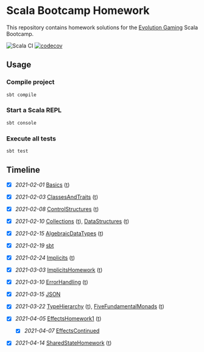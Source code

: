 # Scala Bootcamp Homework
This repository contains homework solutions for the [Evolution Gaming](https://eng.evolutiongaming.com/) Scala Bootcamp.

![Scala CI](https://github.com/rokinsky/scala-bootcamp-homework/workflows/Scala%20CI/badge.svg)
[![codecov](https://codecov.io/gh/rokinsky/scala-bootcamp-homework/branch/master/graph/badge.svg?token=H4IM3LI4EK)](https://codecov.io/gh/rokinsky/scala-bootcamp-homework)

## Usage

### Compile project

```bash
sbt compile
```

### Start a Scala REPL

```bash
sbt console
```

### Execute all tests

```bash
sbt test
```

## Timeline

- [x] *2021-02-01*
  [Basics](src/main/scala/com/evolutiongaming/bootcamp/basics/Basics.scala)
  ([t](src/test/scala/com/evolutiongaming/bootcamp/basics/BasicsSpec.scala))

- [x] *2021-02-03*
  [ClassesAndTraits](src/main/scala/com/evolutiongaming/bootcamp/basics/ClassesAndTraits.scala)
  ([t](src/test/scala/com/evolutiongaming/bootcamp/basics/ClassesAndTraitsSpec.scala))

- [x] *2021-02-08*
  [ControlStructures](src/main/scala/com/evolutiongaming/bootcamp/basics/ControlStructures.scala)
  ([t](src/test/scala/com/evolutiongaming/bootcamp/basics/ControlStructuresSpec.scala))

- [x] *2021-02-10*
  [Collections](src/main/scala/com/evolutiongaming/bootcamp/basics/Collections.scala)
  ([t](src/test/scala/com/evolutiongaming/bootcamp/basics/CollectionsSpec.scala)),
  [DataStructures](src/main/scala/com/evolutiongaming/bootcamp/basics/DataStructures.scala)
  ([t](src/test/scala/com/evolutiongaming/bootcamp/basics/DataStructuresSpec.scala))

- [x] *2021-02-15*
  [AlgebraicDataTypes](src/main/scala/com/evolutiongaming/bootcamp/adt/AlgebraicDataTypes.scala)
  ([t](src/test/scala/com/evolutiongaming/bootcamp/adt/AlgebraicDataTypesSpec.scala))

- [x] *2021-02-19*
  [sbt](https://github.com/rokinsky/sbt-bulky-sources)

- [x] *2021-02-24*
  [Implicits](src/main/scala/com/evolutiongaming/bootcamp/typeclass/Implicits.scala)
  ([t](src/test/scala/com/evolutiongaming/bootcamp/typeclass/ImplicitsSpec.scala))

- [x] *2021-03-03*
  [ImplicitsHomework](src/main/scala/com/evolutiongaming/bootcamp/typeclass/ImplicitsHomework.scala)
  ([t](src/test/scala/com/evolutiongaming/bootcamp/typeclass/ImplicitsHomeworkSpec.scala))

- [x] *2021-03-10*
  [ErrorHandling](src/main/scala/com/evolutiongaming/bootcamp/error_handling/ErrorHandling.scala)
  ([t](src/test/scala/com/evolutiongaming/bootcamp/error_handling/ErrorHandlingSpec.scala))

- [x] *2021-03-15*
  [JSON](src/test/scala/com/evolutiongaming/bootcamp/json/HomeworkSpec.scala)

- [x] *2021-03-22*
  [TypeHierarchy](src/main/scala/com/evolutiongaming/bootcamp/cats/TypeHierarchy.scala)
  ([t](src/test/scala/com/evolutiongaming/bootcamp/cats/TypeHierarchySpec.scala)),
  [FiveFundamentalMonads](src/main/scala/com/evolutiongaming/bootcamp/cats/FiveFundamentalMonads.scala)
  ([t](src/test/scala/com/evolutiongaming/bootcamp/cats/FiveFundamentalMonadsSpec.scala))

- [x] *2021-04-05*
  [EffectsHomework1](src/main/scala/com/evolutiongaming/bootcamp/effects/EffectsHomework1.scala)
  ([t](src/test/scala/com/evolutiongaming/bootcamp/effects/EffectsHomework1Spec.scala))

  - [x] *2021-04-07*
  [EffectsContinued](src/test/scala/com/evolutiongaming/bootcamp/effects/minhash)

- [x] *2021-04-14*
  [SharedStateHomework](src/main/scala/com/evolutiongaming/bootcamp/effects/SharedStateHomework.scala)
  ([t](src/test/scala/com/evolutiongaming/bootcamp/effects/SharedStateHomeworkSpec.scala))

